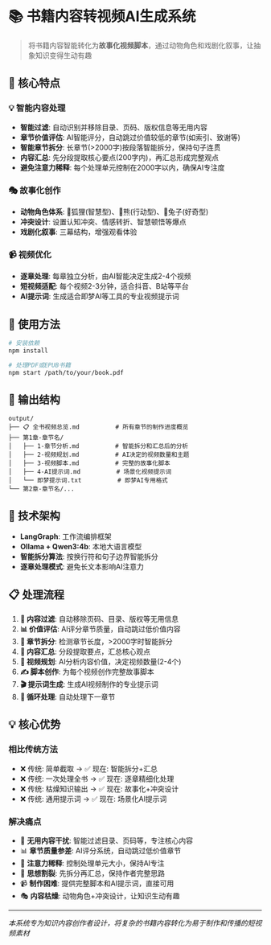 # 📚 书籍内容转视频AI生成系统

> 将书籍内容智能转化为**故事化视频脚本**，通过动物角色和戏剧化叙事，让抽象知识变得生动有趣

## 🎯 核心特点

### 💡 智能内容处理
- **智能过滤**: 自动识别并移除目录、页码、版权信息等无用内容
- **章节价值评估**: AI智能评分，自动跳过价值较低的章节(如索引、致谢等)
- **智能章节拆分**: 长章节(>2000字)按段落智能拆分，保持句子连贯
- **内容汇总**: 先分段提取核心要点(200字内)，再汇总形成完整观点
- **避免注意力稀释**: 每个处理单元控制在2000字以内，确保AI专注度

### 🎭 故事化创作
- **动物角色体系**: 🦊狐狸(智慧型)、🐻熊(行动型)、🐰兔子(好奇型)
- **冲突设计**: 设置认知冲突、情感转折、智慧顿悟等爆点
- **戏剧化叙事**: 三幕结构，增强观看体验

### 📹 视频优化
- **逐章处理**: 每章独立分析，由AI智能决定生成2-4个视频
- **短视频适配**: 每个视频2-3分钟，适合抖音、B站等平台
- **AI提示词**: 生成适合即梦AI等工具的专业视频提示词

## 🚀 使用方法

```bash
# 安装依赖
npm install

# 处理PDF或EPUB书籍
npm start /path/to/your/book.pdf
```

## 📁 输出结构

```
output/
├── 📋 全书视频总览.md          # 所有章节的制作进度概览
├── 第1章-章节名/
│   ├── 1-章节分析.md          # 智能拆分和汇总后的分析
│   ├── 2-视频规划.md          # AI决定的视频数量和主题
│   ├── 3-视频脚本.md          # 完整的故事化脚本
│   ├── 4-AI提示词.md          # 场景化视频提示词
│   └── 即梦提示词.txt          # 即梦AI专用格式
└── 第2章-章节名/...
```

## 🔧 技术架构

- **LangGraph**: 工作流编排框架
- **Ollama + Qwen3:4b**: 本地大语言模型
- **智能拆分算法**: 按换行符和句子边界智能拆分
- **逐章处理模式**: 避免长文本影响AI注意力

## 📋 处理流程

1. **🧹 内容过滤**: 自动移除页码、目录、版权等无用信息
2. **📊 价值评估**: AI评分章节质量，自动跳过低价值内容
3. **📖 章节拆分**: 检测章节长度，>2000字时智能拆分
4. **🧠 内容汇总**: 分段提取要点，汇总核心观点  
5. **🎯 视频规划**: AI分析内容价值，决定视频数量(2-4个)
6. **✍️ 脚本创作**: 为每个视频创作完整故事脚本
7. **🎬 提示词生成**: 生成AI视频制作的专业提示词
8. **🔄 循环处理**: 自动处理下一章节

## 💡 核心优势

### 相比传统方法
- ❌ 传统: 简单截取 → ✅ 现在: 智能拆分+汇总
- ❌ 传统: 一次处理全书 → ✅ 现在: 逐章精细化处理  
- ❌ 传统: 枯燥知识输出 → ✅ 现在: 故事化+冲突设计
- ❌ 传统: 通用提示词 → ✅ 现在: 场景化AI提示词

### 解决痛点
- 🧹 **无用内容干扰**: 智能过滤目录、页码等，专注核心内容
- 📊 **章节质量参差**: AI评分系统，自动跳过低价值章节
- 🎯 **注意力稀释**: 控制处理单元大小，保持AI专注
- 🧩 **思想割裂**: 先拆分再汇总，保持作者完整思路
- 📹 **制作困难**: 提供完整脚本和AI提示词，直接可用
- 🎭 **内容枯燥**: 动物角色+冲突设计，让知识生动有趣

---

*本系统专为知识内容创作者设计，将复杂的书籍内容转化为易于制作和传播的短视频素材* 